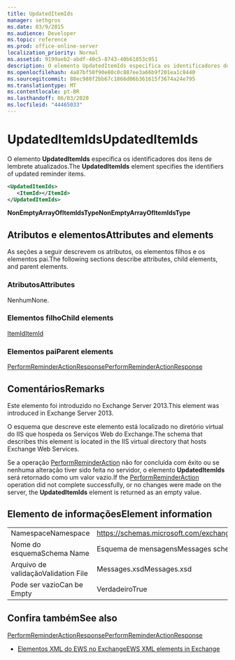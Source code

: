 ```yaml
---
title: UpdatedItemIds
manager: sethgros
ms.date: 03/9/2015
ms.audience: Developer
ms.topic: reference
ms.prod: office-online-server
localization_priority: Normal
ms.assetid: 9199aeb2-abdf-40c5-8743-40b61853c951
description: O elemento UpdatedItemIds especifica os identificadores dos itens de lembrete atualizados.
ms.openlocfilehash: 4a87bf50f90e80c0c887ee3a66b9f201ea1c8440
ms.sourcegitcommit: 88ec988f2bb67c1866d06b361615f3674a24e795
ms.translationtype: MT
ms.contentlocale: pt-BR
ms.lasthandoff: 06/03/2020
ms.locfileid: "44465033"
---
```

# <a name="updateditemids"></a><span data-ttu-id="64951-103">UpdatedItemIds</span><span class="sxs-lookup"><span data-stu-id="64951-103">UpdatedItemIds</span></span>

<span data-ttu-id="64951-104">O elemento **UpdatedItemIds** especifica os identificadores dos itens de lembrete atualizados.</span><span class="sxs-lookup"><span data-stu-id="64951-104">The **UpdatedItemIds** element specifies the identifiers of updated reminder items.</span></span> 
  
```XML
<UpdatedItemIds>
   <ItemId></ItemId>
</UpdatedItemIds>

```

 <span data-ttu-id="64951-105">**NonEmptyArrayOfItemIdsType**</span><span class="sxs-lookup"><span data-stu-id="64951-105">**NonEmptyArrayOfItemIdsType**</span></span>
## <a name="attributes-and-elements"></a><span data-ttu-id="64951-106">Atributos e elementos</span><span class="sxs-lookup"><span data-stu-id="64951-106">Attributes and elements</span></span>

<span data-ttu-id="64951-107">As seções a seguir descrevem os atributos, os elementos filhos e os elementos pai.</span><span class="sxs-lookup"><span data-stu-id="64951-107">The following sections describe attributes, child elements, and parent elements.</span></span>
  
### <a name="attributes"></a><span data-ttu-id="64951-108">Atributos</span><span class="sxs-lookup"><span data-stu-id="64951-108">Attributes</span></span>

<span data-ttu-id="64951-109">Nenhum</span><span class="sxs-lookup"><span data-stu-id="64951-109">None.</span></span>
  
### <a name="child-elements"></a><span data-ttu-id="64951-110">Elementos filho</span><span class="sxs-lookup"><span data-stu-id="64951-110">Child elements</span></span>

[<span data-ttu-id="64951-111">ItemId</span><span class="sxs-lookup"><span data-stu-id="64951-111">ItemId</span></span>](itemid.md)
  
### <a name="parent-elements"></a><span data-ttu-id="64951-112">Elementos pai</span><span class="sxs-lookup"><span data-stu-id="64951-112">Parent elements</span></span>

[<span data-ttu-id="64951-113">PerformReminderActionResponse</span><span class="sxs-lookup"><span data-stu-id="64951-113">PerformReminderActionResponse</span></span>](performreminderactionresponse.md)
  
## <a name="remarks"></a><span data-ttu-id="64951-114">Comentários</span><span class="sxs-lookup"><span data-stu-id="64951-114">Remarks</span></span>

<span data-ttu-id="64951-115">Este elemento foi introduzido no Exchange Server 2013.</span><span class="sxs-lookup"><span data-stu-id="64951-115">This element was introduced in Exchange Server 2013.</span></span>
  
<span data-ttu-id="64951-116">O esquema que descreve este elemento está localizado no diretório virtual do IIS que hospeda os Serviços Web do Exchange.</span><span class="sxs-lookup"><span data-stu-id="64951-116">The schema that describes this element is located in the IIS virtual directory that hosts Exchange Web Services.</span></span>
  
<span data-ttu-id="64951-117">Se a operação [PerformReminderAction](performreminderaction-operation.md) não for concluída com êxito ou se nenhuma alteração tiver sido feita no servidor, o elemento **UpdatedItemIds** será retornado como um valor vazio.</span><span class="sxs-lookup"><span data-stu-id="64951-117">If the [PerformReminderAction](performreminderaction-operation.md) operation did not complete successfully, or no changes were made on the server, the **UpdatedItemIds** element is returned as an empty value.</span></span> 
  
## <a name="element-information"></a><span data-ttu-id="64951-118">Elemento de informações</span><span class="sxs-lookup"><span data-stu-id="64951-118">Element information</span></span>

|||
|:-----|:-----|
|<span data-ttu-id="64951-119">Namespace</span><span class="sxs-lookup"><span data-stu-id="64951-119">Namespace</span></span>  <br/> |https://schemas.microsoft.com/exchange/services/2006/messages  <br/> |
|<span data-ttu-id="64951-120">Nome do esquema</span><span class="sxs-lookup"><span data-stu-id="64951-120">Schema Name</span></span>  <br/> |<span data-ttu-id="64951-121">Esquema de mensagens</span><span class="sxs-lookup"><span data-stu-id="64951-121">Messages schema</span></span>  <br/> |
|<span data-ttu-id="64951-122">Arquivo de validação</span><span class="sxs-lookup"><span data-stu-id="64951-122">Validation File</span></span>  <br/> |<span data-ttu-id="64951-123">Messages.xsd</span><span class="sxs-lookup"><span data-stu-id="64951-123">Messages.xsd</span></span>  <br/> |
|<span data-ttu-id="64951-124">Pode ser vazio</span><span class="sxs-lookup"><span data-stu-id="64951-124">Can be Empty</span></span>  <br/> |<span data-ttu-id="64951-125">Verdadeiro</span><span class="sxs-lookup"><span data-stu-id="64951-125">True</span></span>  <br/> |
   
## <a name="see-also"></a><span data-ttu-id="64951-126">Confira também</span><span class="sxs-lookup"><span data-stu-id="64951-126">See also</span></span>



[<span data-ttu-id="64951-127">PerformReminderActionResponse</span><span class="sxs-lookup"><span data-stu-id="64951-127">PerformReminderActionResponse</span></span>](performreminderactionresponse.md)


- [<span data-ttu-id="64951-128">Elementos XML do EWS no Exchange</span><span class="sxs-lookup"><span data-stu-id="64951-128">EWS XML elements in Exchange</span></span>](ews-xml-elements-in-exchange.md)


